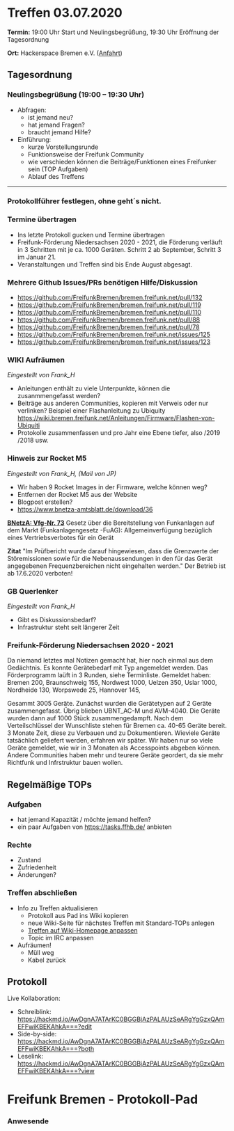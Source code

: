 
# Treffen 03.07.2020

**Termin:** 19:00 Uhr Start und Neulingsbegrüßung, 19:30 Uhr Eröffnung der Tagesordnung

**Ort:** Hackerspace Bremen e.V. ([Anfahrt](https://www.hackerspace-bremen.de/anfahrt/))

## Tagesordnung
### Neulingsbegrüßung (19:00 – 19:30 Uhr)

- Abfragen:
    - ist jemand neu?
    - hat jemand Fragen?
    - braucht jemand Hilfe?
- Einführung:
    - kurze Vorstellungsrunde
    - Funktionsweise der Freifunk Community
    - wie verschieden können die Beiträge/Funktionen eines Freifunker sein (TOP Aufgaben)
    - Ablauf des Treffens

---

### Protokollführer festlegen, ohne geht´s nicht.

### Termine übertragen
- Ins letzte Protokoll gucken und Termine übertragen
 - Freifunk-Förderung Niedersachsen 2020 - 2021, die Förderung verläuft in 3 Schritten mit je ca. 1000 Geräten. Schritt 2 ab September, Schritt 3 im Januar 21.
 - Veranstaltungen und Treffen sind bis Ende August abgesagt.

### Mehrere Github Issues/PRs benötigen Hilfe/Diskussion
- https://github.com/FreifunkBremen/bremen.freifunk.net/pull/132
- https://github.com/FreifunkBremen/bremen.freifunk.net/pull/119
- https://github.com/FreifunkBremen/bremen.freifunk.net/pull/110
- https://github.com/FreifunkBremen/bremen.freifunk.net/pull/88
- https://github.com/FreifunkBremen/bremen.freifunk.net/pull/78
- https://github.com/FreifunkBremen/bremen.freifunk.net/issues/125
- https://github.com/FreifunkBremen/bremen.freifunk.net/issues/123

### WIKI Aufräumen 
_Eingestellt von Frank_H_
- Anleitungen enthält zu viele Unterpunkte, können die zusanmmengefasst werden?
- Beiträge aus anderen Communities, kopieren mit Verweis oder nur verlinken?
  Beispiel einer Flashanleitung zu Ubiquity https://wiki.bremen.freifunk.net/Anleitungen/Firmware/Flashen-von-Ubiquiti
- Protokolle zusammenfassen und pro Jahr eine Ebene tiefer, also /2019 /2018 usw.

### Hinweis zur Rocket M5
_Eingestellt von Frank_H, (Mail von JP)_
- Wir haben 9 Rocket Images in der Firmware, welche können weg?
- Entfernen der Rocket M5 aus der Website
- Blogpost erstellen?
- https://www.bnetza-amtsblatt.de/download/36

**[BNetzA: Vfg-Nr. 73](https://www.bnetza-amtsblatt.de/download/36)** Gesetz über die Bereitstellung von Funkanlagen auf dem Markt (Funkanlagengesetz -FuAG): Allgemeinverfügung bezüglich eines Vertriebsverbotes für ein Gerät

**Zitat** "Im Prüfbericht wurde darauf hingewiesen, dass die Grenzwerte der Störemissionen sowie für die Nebenaussendungen in den für das Gerät angegebenen Frequenzbereichen nicht eingehalten werden." Der Betrieb ist ab 17.6.2020 verboten!

### GB Querlenker
_Eingestellt von Frank_H_
- Gibt es Diskussionsbedarf?
- Infrastruktur steht seit längerer Zeit

### Freifunk-Förderung Niedersachsen 2020 - 2021
Da niemand letztes mal Notizen gemacht hat, hier  noch einmal aus dem Gedächtnis.
Es konnte Gerätebedarf mit Typ angemeldet werden. Das Förderprogramm laüft in 3 Runden, siehe Terminliste. Gemeldet haben: 
Bremen 200, Braunschweig 155, Nordwest 1000, Uelzen 350, Uslar 1000, Nordheide 130, Worpswede 25, Hannover 145,  

Gesammt 3005 Geräte. Zunächst wurden die Gerätetypen auf 2 Geräte zusammengefasst.
Übrig blieben UBNT_AC-M und AVM-4040. Die Geräte wurden dann auf 1000 Stück zusammengedampft. Nach dem Verteilschlüssel der Wunschliste stehen für Bremen ca. 40-65 Geräte bereit. 3 Monate Zeit, diese zu Verbauen und zu Dokumentieren.
Wieviele Geräte tatsächlich geliefert werden, erfahren wir später.
Wir haben nur so viele Geräte gemeldet, wie wir in 3 Monaten als Accesspoints abgeben können. Andere Communities haben mehr und teurere Geräte geordert, da sie mehr Richtfunk und Infrstruktur bauen wollen.


## Regelmäßige TOPs
### Aufgaben

- hat jemand Kapazität / möchte jemand helfen?
- ein paar Aufgaben von https://tasks.ffhb.de/ anbieten

### Rechte

- Zustand
- Zufriedenheit
- Änderungen?

### Treffen abschließen

- Info zu Treffen aktualisieren
  - Protokoll aus Pad ins Wiki kopieren
  - neue Wiki-Seite für nächstes Treffen mit Standard-TOPs anlegen
  - [Treffen auf Wiki-Homepage anpassen](https://wiki.bremen.freifunk.net/Home)
  - Topic im IRC anpassen
- Aufräumen!
  - Müll weg
  - Kabel zurück

## Protokoll

Live Kollaboration:

* Schreiblink: https://hackmd.io/AwDgnA7ATArKC0BGGBjAzPALAUzSeARgYgGzxQAmEFFwiKBEKAhkA===?edit
* Side-by-side: https://hackmd.io/AwDgnA7ATArKC0BGGBjAzPALAUzSeARgYgGzxQAmEFFwiKBEKAhkA===?both
* Leselink: https://hackmd.io/AwDgnA7ATArKC0BGGBjAzPALAUzSeARgYgGzxQAmEFFwiKBEKAhkA===?view

# Freifunk Bremen - Protokoll-Pad

### Anwesende
